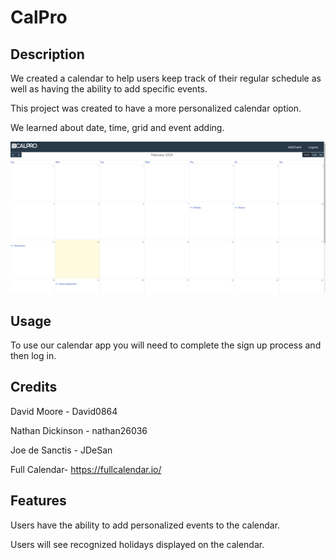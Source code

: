 # CalPro

## Description

We created a calendar to help users keep track of their regular schedule as well as having the ability to add specific events.

This project was created to have a more personalized calendar option.

We learned about date, time, grid and event adding.

![Calendar with a logout and add event at the top and titled calpro](https://github.com/JDeSan/CalPro/blob/main/public/images/calendar_project.PNG)
## Usage

To use our calendar app you will need to complete the sign up process and then log in.

## Credits

David Moore - David0864

Nathan Dickinson - nathan26036

Joe de Sanctis - JDeSan

Full Calendar- https://fullcalendar.io/

## Features

Users have the ability to add personalized events to the calendar.

Users will see recognized holidays displayed on the calendar.

